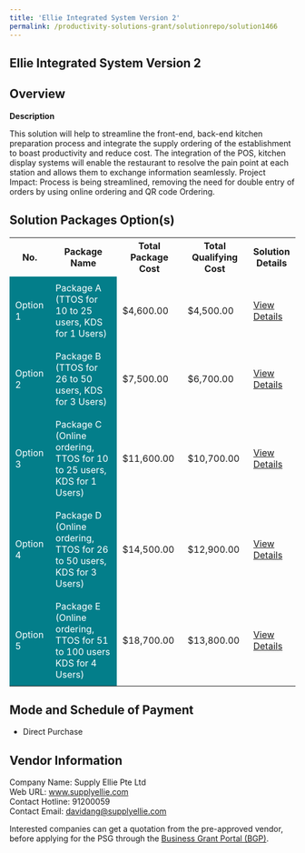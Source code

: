 ```yaml
---
title: 'Ellie Integrated System Version 2'
permalink: /productivity-solutions-grant/solutionrepo/solution1466
---
```


## Ellie Integrated System Version 2

## Overview

**Description**

This solution will help to streamline the front-end, back-end kitchen preparation process and integrate the supply ordering of the establishment to boast productivity and reduce cost.  The integration of the POS, kitchen display systems will enable the restaurant to resolve the pain point at each station and allows them to exchange information seamlessly. Project Impact: Process is being streamlined, removing the need for double entry of orders by using online ordering and QR code Ordering.

## Solution Packages Option(s)

<table>
<tr>
<th><b>No.</b></th>
<th><b>Package Name</b></th>
<th><b>Total Package Cost</b></th>
<th><b>Total Qualifying Cost</b></th>
<th><b>Solution Details</b></th>
</tr>
<tr>
<td style='padding: 10px; background-color: #037E8A; color: #FFFFFF;'>Option 1</td>
<td style='padding: 10px; background-color: #037E8A; color: #FFFFFF;'>Package A (TTOS for 10 to 25 users, KDS for 1 Users)</td>
<td style='padding: 10px;'>$4,600.00</td>
<td style='padding: 10px;'>$4,500.00</td>
<td style='padding: 10px;'><a href='/images/psg/Supply_Ellie_Ellie_Integrated_System_Desensitised_Annex3_Part1.pdf' target='_blank'>View Details</a></td>
</tr>
<tr>
<td style='padding: 10px; background-color: #037E8A; color: #FFFFFF;'>Option 2</td>
<td style='padding: 10px; background-color: #037E8A; color: #FFFFFF;'>Package B (TTOS for 26 to 50 users, KDS for 3 Users)</td>
<td style='padding: 10px;'>$7,500.00</td>
<td style='padding: 10px;'>$6,700.00</td>
<td style='padding: 10px;'><a href='/images/psg/Supply_Ellie_Ellie_Integrated_System_Desensitised_Annex3_Part2.pdf' target='_blank'>View Details</a></td>
</tr>
<tr>
<td style='padding: 10px; background-color: #037E8A; color: #FFFFFF;'>Option 3</td>
<td style='padding: 10px; background-color: #037E8A; color: #FFFFFF;'>Package C (Online ordering, TTOS for 10 to 25 users, KDS for 1 Users)</td>
<td style='padding: 10px;'>$11,600.00</td>
<td style='padding: 10px;'>$10,700.00</td>
<td style='padding: 10px;'><a href='/images/psg/Supply_Ellie_Ellie_Integrated_System_Desensitised_Annex3_Part3.pdf' target='_blank'>View Details</a></td>
</tr>
<tr>
<td style='padding: 10px; background-color: #037E8A; color: #FFFFFF;'>Option 4</td>
<td style='padding: 10px; background-color: #037E8A; color: #FFFFFF;'>Package D (Online ordering, TTOS for 26 to 50 users, KDS for 3 Users)</td>
<td style='padding: 10px;'>$14,500.00</td>
<td style='padding: 10px;'>$12,900.00</td>
<td style='padding: 10px;'><a href='/images/psg/Supply_Ellie_Ellie_Integrated_System_Desensitised_Annex3_Part4.pdf' target='_blank'>View Details</a></td>
</tr>
<tr>
<td style='padding: 10px; background-color: #037E8A; color: #FFFFFF;'>Option 5</td>
<td style='padding: 10px; background-color: #037E8A; color: #FFFFFF;'>Package E (Online ordering, TTOS for 51 to 100 users KDS for 4 Users)</td>
<td style='padding: 10px;'>$18,700.00</td>
<td style='padding: 10px;'>$13,800.00</td>
<td style='padding: 10px;'><a href='/images/psg/Supply_Ellie_Ellie_Integrated_System_Desensitised_Annex3_Part5.pdf' target='_blank'>View Details</a></td>
</tr>
</table>

## Mode and Schedule of Payment

 - Direct Purchase

## Vendor Information

 Company Name: Supply Ellie Pte Ltd<br>Web URL: www.supplyellie.com <br>Contact Hotline: 91200059 <br>Contact Email: davidang@supplyellie.com <br>

Interested companies can get a quotation from the pre-approved vendor, before applying for the PSG through the <a href='https://www.businessgrants.gov.sg/' target='_blank' rel='noopener'>Business Grant Portal (BGP)</a>.

<script src="/jquery/resize-tables.js"></script>
